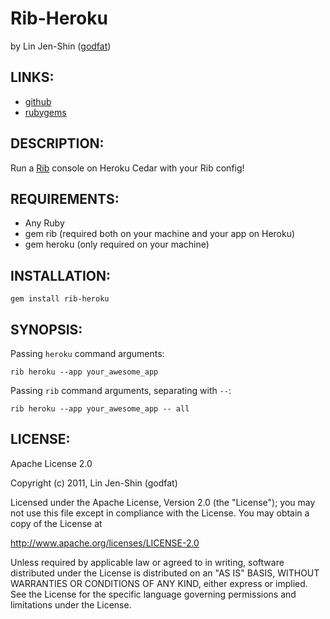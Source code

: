 # Rib-Heroku

by Lin Jen-Shin ([godfat](http://godfat.org))

## LINKS:

* [github](https://github.com/godfat/rib-heroku)
* [rubygems](https://rubygems.org/gems/rib-heroku)

## DESCRIPTION:

Run a [Rib][] console on Heroku Cedar with your Rib config!

[Rib]: https://github.com/godfat/rib

## REQUIREMENTS:

* Any Ruby
* gem rib (required both on your machine and your app on Heroku)
* gem heroku (only required on your machine)

## INSTALLATION:

    gem install rib-heroku

## SYNOPSIS:

Passing `heroku` command arguments:

    rib heroku --app your_awesome_app

Passing `rib` command arguments, separating with `--`:

    rib heroku --app your_awesome_app -- all

## LICENSE:

Apache License 2.0

Copyright (c) 2011, Lin Jen-Shin (godfat)

Licensed under the Apache License, Version 2.0 (the "License");
you may not use this file except in compliance with the License.
You may obtain a copy of the License at

<http://www.apache.org/licenses/LICENSE-2.0>

Unless required by applicable law or agreed to in writing, software
distributed under the License is distributed on an "AS IS" BASIS,
WITHOUT WARRANTIES OR CONDITIONS OF ANY KIND, either express or implied.
See the License for the specific language governing permissions and
limitations under the License.
